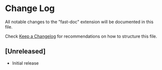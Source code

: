 # Change Log

All notable changes to the "fast-doc" extension will be documented in this file.

Check [Keep a Changelog](http://keepachangelog.com/) for recommendations on how to structure this file.

## [Unreleased]

- Initial release